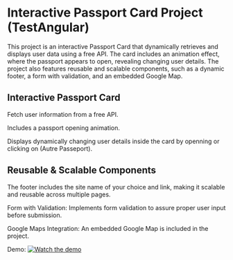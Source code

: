 # Interactive Passport Card Project (TestAngular)

This project is an interactive Passport Card that dynamically retrieves and displays user data using a free API. The card includes an animation effect, where the passport appears to open, revealing changing user details. The project also features reusable and scalable components, such as a dynamic footer, a form with validation, and an embedded Google Map.


## Interactive Passport Card

Fetch user information from a free API.

Includes a passport opening animation.

Displays dynamically changing user details inside the card by openning or clicking on (Autre Passeport).

## Reusable & Scalable Components

The footer includes the site name of your choice and link, making it scalable and reusable across multiple pages.

Form with Validation: Implements form validation to assure proper user input before submission.

Google Maps Integration: An embedded Google Map is included in the project.

Demo: [![Watch the demo](https://img.youtube.com/vi/NoeQ6WbLRpo/maxresdefault.jpg)](https://youtu.be/NoeQ6WbLRpo)

